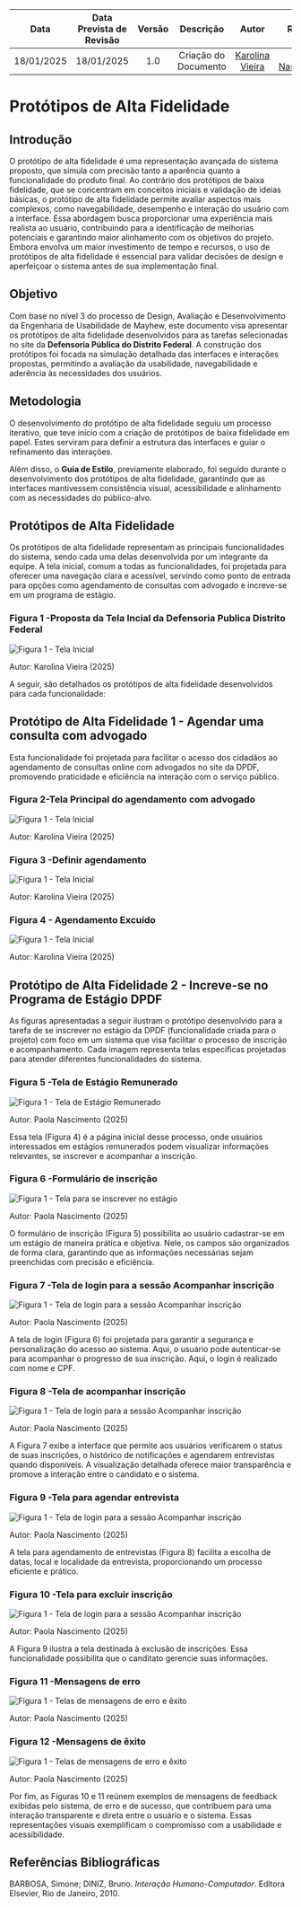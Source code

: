 |    **Data**    | **Data Prevista de Revisão** | **Versão** |        **Descrição**        |                 **Autor**                 |                **Revisor**                 |
|:--------------:|:---------------------------:|:----------:|:---------------------------:|:-----------------------------------------:|:------------------------------------------:|
|  18/01/2025   |       18/01/2025 |  1.0     |     Criação do Documento     | [Karolina Vieira](https://github.com/Karolina91) |  [Paola Nascimento](https://github.com/paolaalim) |

# Protótipos de Alta Fidelidade

## Introdução
O protótipo de alta fidelidade é uma representação avançada do sistema proposto, que simula com precisão tanto a aparência quanto a funcionalidade do produto final. Ao contrário dos protótipos de baixa fidelidade, que se concentram em conceitos iniciais e validação de ideias básicas, o protótipo de alta fidelidade permite avaliar aspectos mais complexos, como navegabilidade, desempenho e interação do usuário com a interface. Essa abordagem busca proporcionar uma experiência mais realista ao usuário, contribuindo para a identificação de melhorias potenciais e garantindo maior alinhamento com os objetivos do projeto. Embora envolva um maior investimento de tempo e recursos, o uso de protótipos de alta fidelidade é essencial para validar decisões de design e aperfeiçoar o sistema antes de sua implementação final.

## Objetivo
Com base no nível 3 do processo de Design, Avaliação e Desenvolvimento da Engenharia de Usabilidade de Mayhew, este documento visa apresentar os protótipos de alta fidelidade desenvolvidos para as tarefas selecionadas no site da **Defensoria Pública do Distrito Federal**. A construção dos protótipos foi focada na simulação detalhada das interfaces e interações propostas, permitindo a avaliação da usabilidade, navegabilidade e aderência às necessidades dos usuários.

## Metodologia
O desenvolvimento do protótipo de alta fidelidade seguiu um processo iterativo, que teve início com a criação de protótipos de baixa fidelidade em papel. Estes serviram para definir a estrutura das interfaces e guiar o refinamento das interações.

Além disso, o **Guia de Estilo**, previamente elaborado, foi seguido durante o desenvolvimento dos protótipos de alta fidelidade, garantindo que as interfaces mantivessem consistência visual, acessibilidade e alinhamento com as necessidades do público-alvo.

## Protótipos de Alta Fidelidade
Os protótipos de alta fidelidade representam as principais funcionalidades do sistema, sendo cada uma delas desenvolvida por um integrante da equipe. A tela inicial, comum a todas as funcionalidades, foi projetada para oferecer uma navegação clara e acessível, servindo como ponto de entrada para opções como agendamento de consultas com advogado e increve-se em um programa de estágio. 

### Figura 1 -Proposta da Tela Incial da Defensoria Publica Distrito Federal 
![Figura 1 - Tela Inicial](../assets/images/telainicialprototipo.png)
<figcaption>Autor: Karolina Vieira (2025)</figcaption>

A seguir, são detalhados os protótipos de alta fidelidade desenvolvidos para cada funcionalidade:

## Protótipo de Alta Fidelidade 1 - Agendar uma consulta com advogado

Esta funcionalidade foi projetada para facilitar o acesso dos cidadãos ao agendamento de consultas online com advogados no site da DPDF, promovendo praticidade e eficiência na interação com o serviço público.

### Figura 2-Tela Principal do agendamento com advogado
![Figura 1 - Tela Inicial](../assets/images/agendamentoInicio.png)
<figcaption>Autor: Karolina Vieira (2025)</figcaption>

### Figura 3 -Definir agendamento
![Figura 1 - Tela Inicial](../assets/images/DefinirAgendamento.png)<figcaption>Autor: Karolina Vieira (2025)</figcaption>

### Figura 4 - Agendamento Excuído
![Figura 1 - Tela Inicial](../assets/images/image.png)<figcaption>Autor: Karolina Vieira (2025)</figcaption>





## Protótipo de Alta Fidelidade 2 - Increve-se no Programa de Estágio DPDF

As figuras apresentadas a seguir ilustram o protótipo desenvolvido para a tarefa  de se inscrever no estágio da DPDF (funcionalidade criada para o projeto) com foco em um sistema que visa facilitar o processo de inscrição e acompanhamento. Cada imagem representa telas específicas projetadas para atender diferentes funcionalidades do sistema.

### Figura 5 -Tela de Estágio Remunerado
![Figura 1 - Tela de Estágio Remunerado](../assets/images/telaestagioprototipo.png)<figcaption>Autor: Paola Nascimento (2025)</figcaption>

Essa tela (Figura 4) é a página inicial desse processo, onde usuários interessados em estágios remunerados podem visualizar informações relevantes, se inscrever e acompanhar a inscrição.

### Figura 6 -Formulário de inscrição
![Figura 1 - Tela para se inscrever no estágio](../assets/images/formularioinscricaoestagio.svg)<figcaption>Autor: Paola Nascimento (2025)</figcaption>

O formulário de inscrição (Figura 5) possibilita ao usuário cadastrar-se em um estágio de maneira prática e objetiva. Nele, os campos são organizados de forma clara, garantindo que as informações necessárias sejam preenchidas com precisão e eficiência.

### Figura 7 -Tela de login para a sessão Acompanhar inscrição
![Figura 1 - Tela de login para a sessão Acompanhar inscrição](../assets/images/acompanharinscricaoprototitpo.png)<figcaption>Autor: Paola Nascimento (2025)</figcaption>

A tela de login (Figura 6) foi projetada para garantir a segurança e personalização do acesso ao sistema. Aqui, o usuário pode autenticar-se para acompanhar o progresso de sua inscrição.  Aqui, o login é realizado com nome e CPF.
### Figura 8 -Tela de acompanhar inscrição
![Figura 1 - Tela de login para a sessão Acompanhar inscrição](../assets/images/acompanharinscricaoprototipo.png)<figcaption>Autor: Paola Nascimento (2025)</figcaption>

A Figura 7 exibe a interface que permite aos usuários verificarem o status de suas inscrições, o histórico de notificações e agendarem entrevistas quando disponíveis. A visualização detalhada oferece maior transparência e promove a interação entre o candidato e o sistema.

### Figura 9 -Tela para agendar entrevista
![Figura 1 - Tela de login para a sessão Acompanhar inscrição](../assets/images/agendarestrevistaestagio.png)<figcaption>Autor: Paola Nascimento (2025)</figcaption>

A tela para agendamento de entrevistas (Figura 8) facilita a escolha de datas, local e localidade da entrevista, proporcionando um processo eficiente e prático.

### Figura 10 -Tela para excluir inscrição
![Figura 1 - Tela de login para a sessão Acompanhar inscrição](../assets/images/excluirinscricaoprototipo.png)<figcaption>Autor: Paola Nascimento (2025)</figcaption>

A Figura 9 ilustra a tela destinada à exclusão de inscrições. Essa funcionalidade possibilita que o canditato gerencie suas informações.

### Figura 11 -Mensagens de erro 
![Figura 1 - Telas de mensagens de erro e êxito](../assets/images/mensagensdeerroprototipo.svg)<figcaption>Autor: Paola Nascimento (2025)</figcaption>

### Figura 12 -Mensagens de êxito
![Figura 1 - Telas de mensagens de erro e êxito](../assets/images/mensagensdexitoprototipo.svg)<figcaption>Autor: Paola Nascimento (2025)</figcaption>

Por fim, as Figuras 10 e 11 reúnem exemplos de mensagens de feedback exibidas pelo sistema, de erro e de sucesso, que contribuem para uma interação transparente e direta entre o usuário e o sistema. Essas representações visuais exemplificam o compromisso com a usabilidade e acessibilidade. 

## Referências Bibliográficas
BARBOSA, Simone; DINIZ, Bruno. *Interação Humano-Computador*. Editora Elsevier, Rio de Janeiro, 2010.
